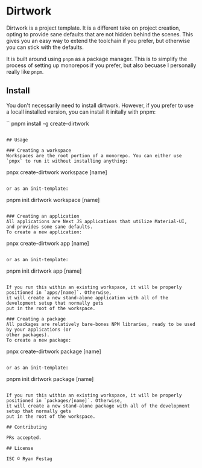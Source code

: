 # Dirtwork

Dirtwork is a project template. It is a different take on project creation, opting to provide sane defaults
that are not hidden behind the scenes. This gives you an easy way to extend the toolchain if you prefer, but
otherwise you can stick with the defaults.

It is built around using `pnpm` as a package manager. This is to simplify the process of setting up monorepos
if you prefer, but also becuase I personally really like `pnpm`.

## Install

You don't necessarily need to install dirtwork. However, if you prefer to use a locall installed version, 
you can install it initally with pnpm:

``
pnpm install -g create-dirtwork
```

## Usage

### Creating a workspace
Workspaces are the root portion of a monorepo. You can either use `pnpx` to run it without installing anything:

```
pnpx create-dirtwork workspace [name]
```

or as an init-template:

```
pnpm init dirtwork workspace [name]
```

### Creating an application
All applications are Next JS applications that utilize Material-UI, and provides some sane defaults.
To create a new application:

```
pnpx create-dirtwork app [name]
```

or as an init-template:

```
pnpm init dirtwork app [name]
```

If you run this within an existing workspace, it will be properly positioned in `apps/[name]`. Otherwise,
it will create a new stand-alone application with all of the development setup that normally gets 
put in the root of the workspace.

### Creating a package
All packages are relatively bare-bones NPM libraries, ready to be used by your applications (or
other packages). 
To create a new package:

```
pnpx create-dirtwork package [name]
```

or as an init-template:

```
pnpm init dirtwork package [name]
```

If you run this within an existing workspace, it will be properly positioned in `packages/[name]`. Otherwise,
it will create a new stand-alone package with all of the development setup that normally gets 
put in the root of the workspace.

## Contributing

PRs accepted.

## License

ISC © Ryan Festag
